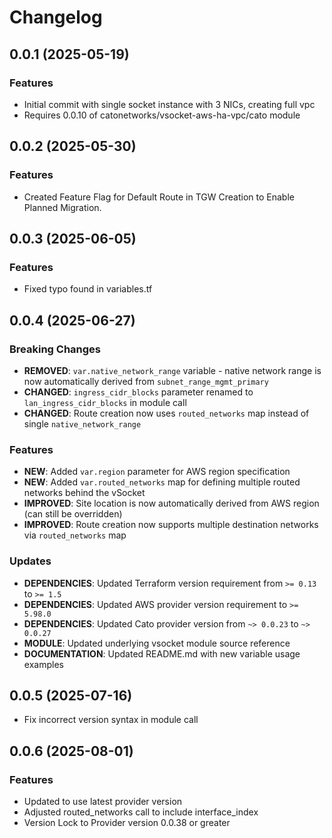# Changelog

## 0.0.1 (2025-05-19)

### Features
- Initial commit with single socket instance with 3 NICs, creating full vpc
- Requires 0.0.10 of catonetworks/vsocket-aws-ha-vpc/cato module

## 0.0.2 (2025-05-30)

### Features 
- Created Feature Flag for Default Route in TGW Creation to Enable Planned Migration. 

## 0.0.3 (2025-06-05)

### Features
- Fixed typo found in variables.tf

## 0.0.4 (2025-06-27)

### Breaking Changes
- **REMOVED**: `var.native_network_range` variable - native network range is now automatically derived from `subnet_range_mgmt_primary`
- **CHANGED**: `ingress_cidr_blocks` parameter renamed to `lan_ingress_cidr_blocks` in module call
- **CHANGED**: Route creation now uses `routed_networks` map instead of single `native_network_range`

### Features
- **NEW**: Added `var.region` parameter for AWS region specification
- **NEW**: Added `var.routed_networks` map for defining multiple routed networks behind the vSocket
- **IMPROVED**: Site location is now automatically derived from AWS region (can still be overridden)
- **IMPROVED**: Route creation now supports multiple destination networks via `routed_networks` map

### Updates
- **DEPENDENCIES**: Updated Terraform version requirement from `>= 0.13` to `>= 1.5`
- **DEPENDENCIES**: Updated AWS provider version requirement to `>= 5.98.0`
- **DEPENDENCIES**: Updated Cato provider version from `~> 0.0.23` to `~> 0.0.27`
- **MODULE**: Updated underlying vsocket module source reference
- **DOCUMENTATION**: Updated README.md with new variable usage examples

## 0.0.5 (2025-07-16)
 - Fix incorrect version syntax in module call

## 0.0.6 (2025-08-01)

### Features
 - Updated to use latest provider version 
  - Adjusted routed_networks call to include interface_index 
 - Version Lock to Provider version 0.0.38 or greater